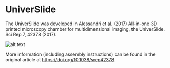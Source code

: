 # UniverSlide
The UniverSlide was developed in Alessandri et al. (2017) All-in-one 3D printed microscopy chamber for multidimensional imaging, the UniverSlide. Sci Rep 7, 42378 (2017).

![alt text](https://github.com/HenriquesLab/fieldguide_3dprinting_microscopy/stl/universlide/blob/[branch]/image.jpg?raw=true)

More information (including assembly instructions) can be found in the original article at https://doi.org/10.1038/srep42378.
